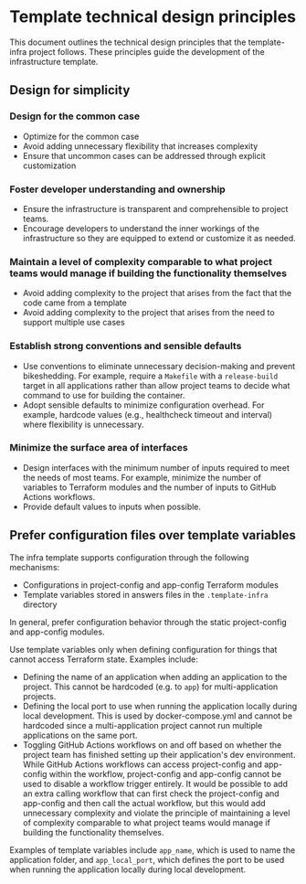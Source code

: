 # Template technical design principles

This document outlines the technical design principles that the template-infra project follows. These principles guide the development of the infrastructure template.

## Design for simplicity

### Design for the common case

- Optimize for the common case
- Avoid adding unnecessary flexibility that increases complexity
- Ensure that uncommon cases can be addressed through explicit customization

### Foster developer understanding and ownership

- Ensure the infrastructure is transparent and comprehensible to project teams.
- Encourage developers to understand the inner workings of the infrastructure so they are equipped to extend or customize it as needed.

### Maintain a level of complexity comparable to what project teams would manage if building the functionality themselves

- Avoid adding complexity to the project that arises from the fact that the code came from a template
- Avoid adding complexity to the project that arises from the need to support multiple use cases

### Establish strong conventions and sensible defaults

- Use conventions to eliminate unnecessary decision-making and prevent bikeshedding. For example, require a `Makefile` with a `release-build` target in all applications rather than allow project teams to decide what command to use for building the container.
- Adopt sensible defaults to minimize configuration overhead. For example, hardcode values (e.g., healthcheck timeout and interval) where flexibility is unnecessary.

### Minimize the surface area of interfaces

- Design interfaces with the minimum number of inputs required to meet the needs of most teams. For example, minimize the number of variables to Terraform modules and the number of inputs to GitHub Actions workflows.
- Provide default values to inputs when possible.

## Prefer configuration files over template variables

The infra template supports configuration through the following mechanisms:

- Configurations in project-config and app-config Terraform modules
- Template variables stored in answers files in the `.template-infra` directory

In general, prefer configuration behavior through the static project-config and app-config modules.

Use template variables only when defining configuration for things that cannot access Terraform state. Examples include:

- Defining the name of an application when adding an application to the project. This cannot be hardcoded (e.g. to `app`) for multi-application projects.
- Defining the local port to use when running the application locally during local development. This is used by docker-compose.yml and cannot be hardcoded since a multi-application project cannot run multiple applications on the same port.
- Toggling GitHub Actions workflows on and off based on whether the project team has finished setting up their application's dev environment. While GitHub Actions workflows can access project-config and app-config within the workflow, project-config and app-config cannot be used to disable a workflow trigger entirely. It would be possible to add an extra calling workflow that can first check the project-config and app-config and then call the actual workflow, but this would add unnecessary complexity and violate the principle of maintaining a level of complexity comparable to what project teams would manage if building the functionality themselves.

Examples of template variables include `app_name`, which is used to name the application folder, and `app_local_port`, which defines the port to be used when running the application locally during local development.
